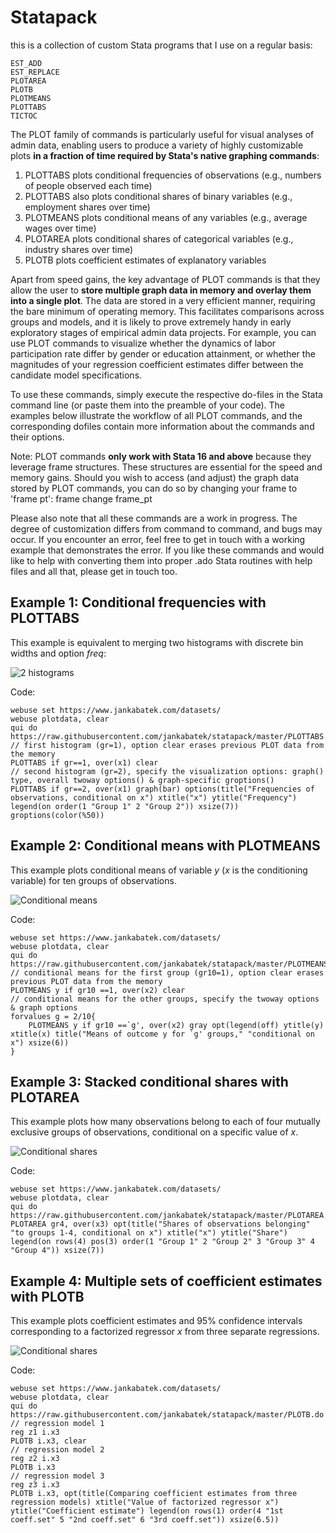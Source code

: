 # Statapack

this is a collection of custom Stata programs that I use on a regular basis:

    EST_ADD
    EST_REPLACE
    PLOTAREA
    PLOTB 
    PLOTMEANS
    PLOTTABS
    TICTOC

The PLOT family of commands is particularly useful for visual analyses of admin data, enabling users to produce a variety of highly customizable plots **in a fraction of time required by Stata's native graphing commands**:  
1. PLOTTABS plots conditional frequencies of observations (e.g., numbers of people observed each time)
2. PLOTTABS also plots conditional shares of binary variables (e.g., employment shares over time)
3. PLOTMEANS plots conditional means of any variables (e.g., average wages over time)
4. PLOTAREA plots conditional shares of categorical variables (e.g., industry shares over time)
5. PLOTB plots coefficient estimates of explanatory variables

Apart from speed gains, the key advantage of PLOT commands is that they allow the user to **store multiple graph data in memory and overlay them into a single plot**. The data are stored in a very efficient manner, requiring the bare minimum of operating memory. This facilitates comparisons across groups and models, and it is likely to prove extremely handy in early exploratory stages of empirical admin data projects. For example, you can use PLOT commands to visualize whether the dynamics of labor participation rate differ by gender or education attainment, or whether the magnitudes of your regression coefficient estimates differ between the candidate model specifications. 

To use these commands, simply execute the respective do-files in the Stata command line (or paste them into the preamble of your code). The examples below illustrate the workflow of all PLOT commands, and the corresponding dofiles contain more information about the commands and their options.  

Note: PLOT commands **only work with Stata 16 and above** because they leverage frame structures. These structures are essential for the speed and memory gains. Should you wish to access (and adjust) the graph data stored by PLOT commands, you can do so by changing your frame to 'frame pt':
    frame change frame_pt

Please also note that all these commands are a work in progress. The degree of customization differs from command to command, and bugs may occur. 
If you encounter an error, feel free to get in touch with a working example that demonstrates the error. 
If you like these commands and would like to help with converting them into proper .ado Stata routines with help files and all that, please get in touch too. 

## Example 1: Conditional frequencies with PLOTTABS

This example is equivalent to merging two histograms with discrete bin widths and option *freq*:
 
![2 histograms](figures/2histograms.png) 

Code:

    webuse set https://www.jankabatek.com/datasets/
    webuse plotdata, clear
    qui do https://raw.githubusercontent.com/jankabatek/statapack/master/PLOTTABS.do
    // first histogram (gr=1), option clear erases previous PLOT data from the memory
    PLOTTABS if gr==1, over(x1) clear 
    // second histogram (gr=2), specify the visualization options: graph() type, overall twoway options() & graph-specific groptions() 
    PLOTTABS if gr==2, over(x1) graph(bar) options(title("Frequencies of observations, conditional on x") xtitle("x") ytitle("Frequency") legend(on order(1 "Group 1" 2 "Group 2")) xsize(7))  groptions(color(%50))


## Example 2: Conditional means with PLOTMEANS

This example plots conditional means of variable *y* (*x* is the conditioning variable) for ten groups of observations.
 
![Conditional means](figures/condmeans.png) 

Code:

    webuse set https://www.jankabatek.com/datasets/
    webuse plotdata, clear
    qui do https://raw.githubusercontent.com/jankabatek/statapack/master/PLOTMEANS.do
    // conditional means for the first group (gr10=1), option clear erases previous PLOT data from the memory
    PLOTMEANS y if gr10 ==1, over(x2) clear
    // conditional means for the other groups, specify the twoway options & graph options
    forvalues g = 2/10{
        PLOTMEANS y if gr10 ==`g', over(x2) gray opt(legend(off) ytitle(y) xtitle(x) title("Means of outcome y for `g' groups," "conditional on x") xsize(6))
    }


## Example 3: Stacked conditional shares with PLOTAREA

This example plots how many observations belong to each of four mutually exclusive groups of observations, conditional on a specific value of *x*.
 
![Conditional shares](figures/plotarea.png) 

Code:

    webuse set https://www.jankabatek.com/datasets/
    webuse plotdata, clear
    qui do https://raw.githubusercontent.com/jankabatek/statapack/master/PLOTAREA.do
    PLOTAREA gr4, over(x3) opt(title("Shares of observations belonging"  "to groups 1-4, conditional on x") xtitle("x") ytitle("Share") legend(on rows(4) pos(3) order(1 "Group 1" 2 "Group 2" 3 "Group 3" 4 "Group 4")) xsize(7))

## Example 4: Multiple sets of coefficient estimates with PLOTB

This example plots coefficient estimates and 95% confidence intervals corresponding to a factorized regressor *x* from three separate regressions. 
 
![Conditional shares](figures/coefficients.png) 

Code:

    webuse set https://www.jankabatek.com/datasets/
    webuse plotdata, clear
    qui do https://raw.githubusercontent.com/jankabatek/statapack/master/PLOTB.do
    // regression model 1
    reg z1 i.x3
    PLOTB i.x3, clear 
    // regression model 2
    reg z2 i.x3
    PLOTB i.x3
    // regression model 3
    reg z3 i.x3
    PLOTB i.x3, opt(title(Comparing coefficient estimates from three regression models) xtitle("Value of factorized regressor x") ytitle("Coefficient estimate") legend(on rows(1) order(4 "1st coeff.set" 5 "2nd coeff.set" 6 "3rd coeff.set")) xsize(6.5))
